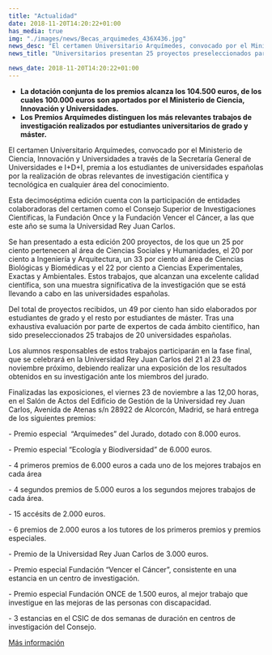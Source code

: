 ```yaml
---
title: "Actualidad"
date: 2018-11-20T14:20:22+01:00
has_media: true
img: "./images/news/Becas_arquimedes_436X436.jpg"
news_desc: "El certamen Universitario Arquímedes, convocado por el Ministerio de Ciencia, Innovación y Universidades a través de la Secretaría General de Universidades e I+D+I, premia a los estudiantes de universidades españolas por la realización de obras relevantes de investigación científica y tecnológica en cualquier área del conocimiento."
news_title: "Universitarios presentan 25 proyectos preseleccionados para los premios Arquímedes"

news_date: 2018-11-20T14:20:22+01:00
---
```

<ul>
<li><b>La dotaci&oacute;n conjunta de los premios alcanza los 104.500 euros, de los cuales 100.000 euros son aportados por el Ministerio de Ciencia, Innovaci&oacute;n y Universidades.</b></li>
<li><b>Los Premios Arqu&iacute;medes distinguen los m&aacute;s relevantes trabajos de investigaci&oacute;n realizados por estudiantes universitarios de grado y m&aacute;ster.</b></li>
</ul>
<p>El certamen Universitario Arqu&iacute;medes, convocado por el Ministerio de Ciencia, Innovaci&oacute;n y Universidades a trav&eacute;s de la Secretar&iacute;a General de Universidades e I+D+I, premia a los estudiantes de universidades espa&ntilde;olas por la realizaci&oacute;n de obras relevantes de investigaci&oacute;n cient&iacute;fica y tecnol&oacute;gica en cualquier &aacute;rea del conocimiento.</p>
<p>Esta decimos&eacute;ptima edici&oacute;n cuenta con la participaci&oacute;n de entidades colaboradoras del certamen como el Consejo Superior de Investigaciones Cient&iacute;ficas, la Fundaci&oacute;n Once y la Fundaci&oacute;n Vencer el C&aacute;ncer, a las que este a&ntilde;o se suma la Universidad Rey Juan Carlos.</p>
<p>Se han presentado a esta edici&oacute;n 200 proyectos, de los que un 25 por ciento pertenecen al &aacute;rea de Ciencias Sociales y Humanidades, el 20 por ciento a Ingenier&iacute;a y Arquitectura, un 33 por ciento al &aacute;rea de Ciencias Biol&oacute;gicas y Biom&eacute;dicas y el 22 por ciento a Ciencias Experimentales, Exactas y Ambientales. Estos trabajos, que alcanzan una excelente calidad cient&iacute;fica, son una muestra significativa de la investigaci&oacute;n que se est&aacute; llevando a cabo en las universidades espa&ntilde;olas.</p>
<p>Del total de proyectos recibidos, un 49 por ciento han sido elaborados por estudiantes de grado y el resto por estudiantes de m&aacute;ster. Tras una exhaustiva evaluaci&oacute;n por parte de expertos de cada &aacute;mbito cient&iacute;fico, han sido preseleccionados 25 trabajos de 20 universidades espa&ntilde;olas.</p>
<p>Los alumnos responsables de estos trabajos participar&aacute;n en la fase final, que se celebrar&aacute; en la Universidad Rey Juan Carlos del 21 al 23 de noviembre pr&oacute;ximo, debiendo realizar una exposici&oacute;n de los resultados obtenidos en su investigaci&oacute;n ante los miembros del jurado.</p>
<p>Finalizadas las exposiciones, el viernes 23 de noviembre a las 12,00 horas, en el Sal&oacute;n de Actos del Edificio de Gesti&oacute;n de la Universidad rey Juan Carlos, Avenida de Atenas s/n 28922 de Alcorc&oacute;n, Madrid, se har&aacute; entrega de los siguientes premios:</p>
<p>- Premio especial&nbsp; &ldquo;Arqu&iacute;medes&rdquo; del Jurado, dotado con 8.000 euros.</p>
<p>- Premio especial &ldquo;Ecolog&iacute;a y Biodiversidad&rdquo; de 6.000 euros.</p>
<p>- 4 primeros premios de 6.000 euros a cada uno de los mejores trabajos en cada &aacute;rea</p>
<p>- 4 segundos premios de 5.000 euros a los segundos mejores trabajos de cada &aacute;rea.</p>
<p>- 15 acc&eacute;sits de 2.000 euros.</p>
<p>- 6 premios de 2.000 euros a los tutores de los primeros premios y premios especiales.</p>
<p>- Premio de la Universidad Rey Juan Carlos de 3.000 euros.</p>
<p>- Premio especial Fundaci&oacute;n &ldquo;Vencer el C&aacute;ncer&rdquo;, consistente en una estancia en un centro de investigaci&oacute;n.</p>
<p>- Premio especial Fundaci&oacute;n ONCE de 1.500 euros, al mejor trabajo que investigue en las mejoras de las personas con discapacidad.</p>
<p>- 3 estancias en el CSIC de dos semanas de duraci&oacute;n en centros de investigaci&oacute;n del Consejo.</p>
<p><a href="https://www.mecd.gob.es/servicios-al-ciudadano-mecd/en/catalogo/educacion/estudiantes/premios/universitarios/certamen-universitario-arquimedes.html">M&aacute;s informaci&oacute;n</a></p>